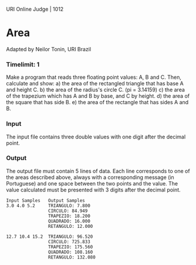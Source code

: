 URI Online Judge | 1012
# Area
Adapted by Neilor Tonin, URI  Brazil
### Timelimit: 1
Make a program that reads three floating point values: A, B and C. Then, calculate and show:
a) the area of the rectangled triangle that has base A and height C.
b) the area of the radius's circle C. (pi = 3.14159)
c) the area of the trapezium which has A and B by base, and C by height.
d) the area of ​​the square that has side B.
e) the area of the rectangle that has sides A and B.

### Input
The input file contains three double values with one digit after the decimal point.

### Output
The output file must contain 5 lines of data. Each line corresponds to one of the areas described above, always with a corresponding message (in Portuguese) and one space between the two points and the value. The value calculated must be presented with 3 digits after the decimal point.
```
Input Samples	Output Samples
3.0 4.0 5.2     TRIANGULO: 7.800
                CIRCULO: 84.949
                TRAPEZIO: 18.200
                QUADRADO: 16.000
                RETANGULO: 12.000

12.7 10.4 15.2  TRIANGULO: 96.520
                CIRCULO: 725.833
                TRAPEZIO: 175.560
                QUADRADO: 108.160
                RETANGULO: 132.080
```